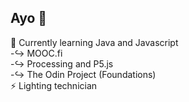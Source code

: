 ## Ayo 👋 <br/>
🌱 Currently learning Java and Javascript <br/>
  -↪️ MOOC.fi <br/>
  -↪️ Processing and P5.js <br/>
  -↪️ The Odin Project (Foundations) <br/>
⚡ Lighting technician

<!--
**theojachiet/theojachiet** is a ✨ _special_ ✨ repository because its `README.md` (this file) appears on your GitHub profile.

Here are some ideas to get you started:

- 🔭 I’m currently working on ...
- 🌱 I’m currently learning ...
- 👯 I’m looking to collaborate on ...
- 🤔 I’m looking for help with ...
- 💬 Ask me about ...
- 📫 How to reach me: ...
- 😄 Pronouns: ...
- ⚡ Fun fact: ...
-->
